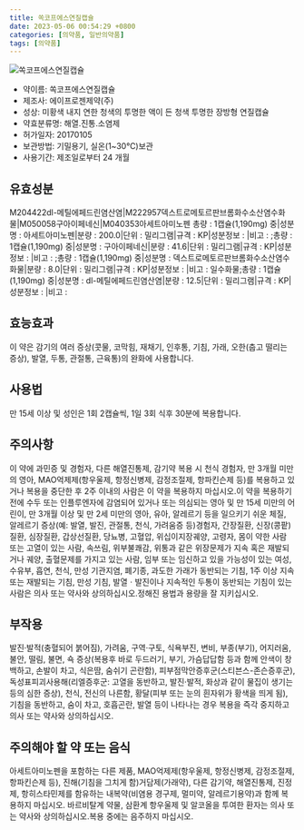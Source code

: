 ```yaml
---
title: 쏙코프에스연질캡슐
date: 2023-05-06 00:54:29 +0800
categories: [의약품, 일반의약품]
tags: [의약품]
---
```

![쏙코프에스연질캡슐](https://nedrug.mfds.go.kr/pbp/cmn/itemImageDownload/149745351058400016)

- 약이름: 쏙코프에스연질캡슐
- 제조사: 에이프로젠제약(주)
- 성상: 미황색 내지 연한 청색의 투명한 액이 든 청색 투명한 장방형 연질캡슐
- 약효분류명: 해열.진통.소염제
- 허가일자: 20170105
- 보관방법: 기밀용기, 실온(1~30℃)보관
- 사용기간: 제조일로부터 24 개월
## 유효성분
M204422dl-메틸에페드린염산염|M222957덱스트로메토르판브롬화수소산염수화물|M050058구아이페네신|M040353아세트아미노펜
총량 : 1캡슐(1,190mg) 중|성분명 : 아세트아미노펜|분량 : 200.0|단위 : 밀리그램|규격 : KP|성분정보 : |비고 : ;총량 : 1캡슐(1,190mg) 중|성분명 : 구아이페네신|분량 : 41.6|단위 : 밀리그램|규격 : KP|성분정보 : |비고 : ;총량 : 1캡슐(1,190mg) 중|성분명 : 덱스트로메토르판브롬화수소산염수화물|분량 : 8.0|단위 : 밀리그램|규격 : KP|성분정보 : |비고 : 일수화물;총량 : 1캡슐(1,190mg) 중|성분명 : dl-메틸에페드린염산염|분량 : 12.5|단위 : 밀리그램|규격 : KP|성분정보 : |비고 :
## 효능효과
이 약은 감기의 여러 증상(콧물, 코막힘, 재채기, 인후통, 기침, 가래, 오한(춥고 떨리는 증상), 발열, 두통, 관절통, 근육통)의 완화에 사용합니다.
## 사용법
만 15세 이상 및 성인은 1회 2캡슐씩, 1일 3회 식후 30분에 복용합니다.
## 주의사항
이 약에 과민증 및 경험자, 다른 해열진통제, 감기약 복용 시 천식 경험자, 만 3개월 미만의 영아, MAO억제제(항우울제, 항정신병제, 감정조절제, 항파킨슨제 등)를 복용하고 있거나 복용을 중단한 후 2주 이내의 사람은 이 약을 복용하지 마십시오.이 약을 복용하기 전에 수두 또는 인플루엔자에 감염되어 있거나 또는 의심되는 영아 및 만 15세 미만의 어린이, 만 3개월 이상 및 만 2세 미만의 영아, 유아, 알레르기 등을 일으키기 쉬운 체질, 알레르기 증상(예: 발열, 발진, 관절통, 천식, 가려움증 등)경험자, 간장질환, 신장(콩팥)질환, 심장질환, 갑상선질환, 당뇨병, 고혈압, 위십이지장궤양, 고령자, 몸이 약한 사람 또는 고열이 있는 사람, 속쓰림, 위부불쾌감, 위통과 같은 위장문제가 지속 혹은 재발되거나 궤양, 출혈문제를 가지고 있는 사람, 임부 또는 임신하고 있을 가능성이 있는 여성, 수유부, 흡연, 천식, 만성 기관지염, 폐기종, 과도한 가래가 동반되는 기침, 1주 이상 지속 또는 재발되는 기침, 만성 기침, 발열ㆍ발진이나 지속적인 두통이 동반되는 기침이 있는 사람은 의사 또는 약사와 상의하십시오.정해진 용법과 용량을 잘 지키십시오.
## 부작용
발진·발적(충혈되어 붉어짐), 가려움, 구역·구토, 식욕부진, 변비, 부종(부기), 어지러움, 불안, 떨림, 불면, 쇽 증상(복용후 바로 두드러기, 부기, 가슴답답함 등과 함께 안색이 창백하고, 손발이 차고, 식은땀, 숨쉬기 곤란함), 피부점막안증후군(스티븐스-존슨증후군), 독성표피괴사용해(리엘증후군: 고열을 동반하고, 발진·발적, 화상과 같이 물집이 생기는 등의 심한 증상), 천식, 전신의 나른함, 황달(피부 또는 눈의 흰자위가 황색을 띄게 됨), 기침을 동반하고, 숨이 차고, 호흡곤란, 발열 등이 나타나는 경우 복용을 즉각 중지하고 의사 또는 약사와 상의하십시오.
## 주의해야 할 약 또는 음식
아세트아미노펜을 포함하는 다른 제품, MAO억제제(항우울제, 항정신병제, 감정조절제, 항파킨슨제 등), 진해(기침을 그치게 함)거담제(가래약), 다른 감기약, 해열진통제, 진정제, 항히스타민제를 함유하는 내복약(비염용 경구제, 멀미약, 알레르기용약)과 함께 복용하지 마십시오. 바르비탈계 약물, 삼환계 항우울제 및 알코올을 투여한 환자는 의사 또는 약사와 상의하십시오.복용 중에는 음주하지 마십시오.
